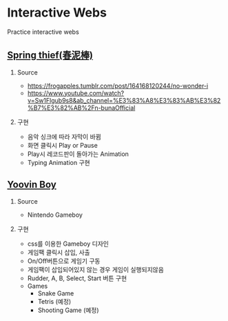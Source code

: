 # Interactive Webs
Practice interactive webs

## [Spring thief(春泥棒)](./springthief)
1. Source 
    - https://frogapples.tumblr.com/post/164168120244/no-wonder-i
    - https://www.youtube.com/watch?v=Sw1Flgub9s8&ab_channel=%E3%83%A8%E3%83%AB%E3%82%B7%E3%82%AB%2Fn-bunaOfficial

1. 구현
    - 음악 싱크에 따라 자막이 바뀜
    - 화면 클릭시 Play or Pause
    - Play시 레코드판이 돌아가는 Animation
    - Typing Animation 구현

## [Yoovin Boy](./yoovinboy)
1. Source 
    - Nintendo Gameboy

1. 구현
    - css를 이용한 Gameboy 디자인
    - 게임팩 클릭시 삽입, 사출
    - On/Off버튼으로 게임기 구동
    - 게임팩이 삽입되어있지 않는 경우 게임이 실행되지않음
    - Rudder, A, B, Select, Start 버튼 구현
    - Games
        - Snake Game
        - Tetris (예정)
        - Shooting Game (예정)  